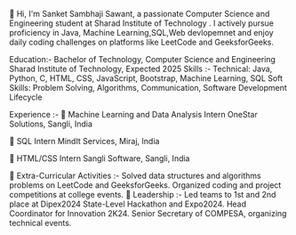 👋 Hi, I'm Sanket Sambhaji Sawant, a passionate Computer Science and Engineering student at Sharad Institute of Technology . I actively pursue proficiency in Java, Machine Learning,SQL,Web devlopemnet and enjoy daily coding challenges on platforms like LeetCode and GeeksforGeeks.

Education:-
Bachelor of Technology, Computer Science and Engineering
Sharad Institute of Technology, Expected 2025
Skills :-
Technical: Java, Python, C, HTML, CSS, JavaScript, Bootstrap, Machine Learning, SQL
Soft Skills: Problem Solving, Algorithms, Communication, Software Development Lifecycle


Experience :-
🤖 Machine Learning and Data Analysis Intern
OneStar Solutions, Sangli, India

💾 SQL Intern
MindIt Services, Miraj, India

🎨 HTML/CSS Intern
Sangli Software, Sangli, India

🌟 Extra-Curricular Activities :-
Solved data structures and algorithms problems on LeetCode and GeeksforGeeks.
Organized coding and project competitions at college events.
🚀 Leadership :-
Led teams to 1st and 2nd place at Dipex2024 State-Level Hackathon and Expo2024.
Head Coordinator for Innovation 2K24.
Senior Secretary of COMPESA, organizing technical events.
